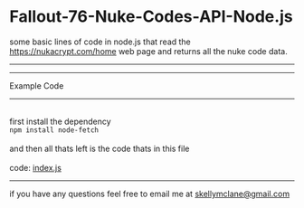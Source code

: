 # Fallout-76-Nuke-Codes-API-Node.js
some basic lines of code in node.js that read the https://nukacrypt.com/home web page and returns all the nuke code data.
<br><hr>

<hr />
<span> Example Code </span>
<hr />
<br>
first install the dependency<br />
<code>npm install node-fetch</code>
<br />
<br />
and then all thats left is the code thats in this file<br /><br />
code: <a href='https://github.com/SkellyM386/Fallout-76-Nuke-Codes-API-Node.js/blob/main/index.js'>index.js</a>

<hr />
if you have any questions feel free to email me at <a href="https://mail.google.com/mail/?tab=rm&authuser=0&ogbl">skellymclane@gmail.com</a>



